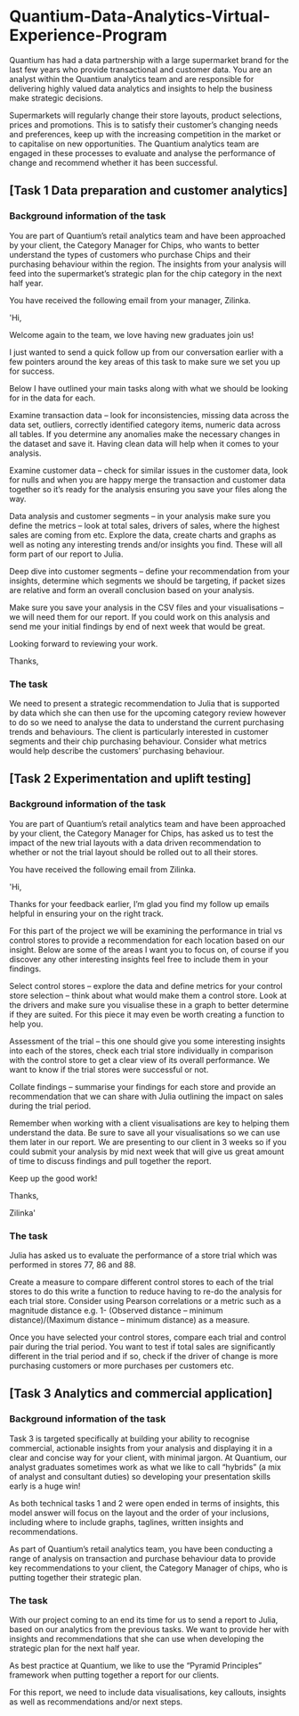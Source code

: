 # Quantium-Data-Analytics-Virtual-Experience-Program

Quantium has had a data partnership with a large supermarket brand for the last few years who provide transactional and customer data. You are an analyst within the Quantium analytics team and are responsible for delivering highly valued data analytics and insights to help the business make strategic decisions. 

Supermarkets will regularly change their store layouts, product selections, prices and promotions. This is to satisfy their customer’s changing needs and preferences, keep up with the increasing competition in the market or to capitalise on new opportunities. The Quantium analytics team are engaged in these processes to evaluate and analyse the performance of change and recommend whether it has been successful. 


## [Task 1 Data preparation and customer analytics]

### Background information of the task
You are part of Quantium’s retail analytics team and have been approached by your client, the Category Manager for Chips, who wants to better understand the types of customers who purchase Chips and their purchasing behaviour within the region.
The insights from your analysis will feed into the supermarket’s strategic plan for the chip category in the next half year.

You have received the following email from your manager, Zilinka.

'Hi, 

Welcome again to the team, we love having new graduates join us! 

I just wanted to send a quick follow up from our conversation earlier with a few pointers around the key areas of this task to make sure we set you up for success. 

Below I have outlined your main tasks along with what we should be looking for in the data for each. 

Examine transaction data – look for inconsistencies, missing data across the data set, outliers, correctly identified category items, numeric data across all tables. If you determine any anomalies make the necessary changes in the dataset and save it. Having clean data will help when it comes to your analysis. 

Examine customer data – check for similar issues in the customer data, look for nulls and when you are happy merge the transaction and customer data together so it’s ready for the analysis ensuring you save your files along the way.

Data analysis and customer segments – in your analysis make sure you define the metrics – look at total sales, drivers of sales, where the highest sales are coming from etc. Explore the data, create charts and graphs as well as noting any interesting trends and/or insights you find. These will all form part of our report to Julia. 

Deep dive into customer segments – define your recommendation from your insights, determine which segments we should be targeting, if packet sizes are relative and form an overall conclusion based on your analysis. 

Make sure you save your analysis in the CSV files and your visualisations – we will need them for our report. If you could work on this analysis and send me your initial findings by end of next week that would be great.  

Looking forward to reviewing your work. 

Thanks, 


### The task
We need to present a strategic recommendation to Julia that is supported by data which she can then use for the upcoming category review however to do so we need to analyse the data to understand the current purchasing trends and behaviours. The client is particularly interested in customer segments and their chip purchasing behaviour. Consider what metrics would help describe the customers’ purchasing behaviour.  


## [Task 2 Experimentation and uplift testing]

### Background information of the task
You are part of Quantium’s retail analytics team and have been approached by your client, the Category Manager for Chips, has asked us to test the impact of the new trial layouts with a data driven recommendation to whether or not the trial layout should be rolled out to all their stores.

You have received the following email from Zilinka.

'Hi, 

Thanks for your feedback earlier, I’m glad you find my follow up emails helpful in ensuring your on the right track.

For this part of the project we will be examining the performance in trial vs control stores to provide a recommendation for each location based on our insight. Below are some of the areas I want you to focus on, of course if you discover any other interesting insights feel free to include them in your findings.

Select control stores – explore the data and define metrics for your control store selection – think about what would make them a control store. Look at the drivers and make sure you visualise these in a graph to better determine if they are suited. For this piece it may even be worth creating a function to help you. 

Assessment of the trial – this one should give you some interesting insights into each of the stores, check each trial store individually in comparison with the control store to get a clear view of its overall performance. We want to know if the trial stores were successful or not. 

Collate findings – summarise your findings for each store and provide an recommendation that we can share with Julia outlining the impact on sales during the trial period.

Remember when working with a client visualisations are key to helping them understand the data. Be sure to save all your visualisations so we can use them later in our report. We are presenting to our client in 3 weeks so if you could submit your analysis by mid next week that will give us great amount of time to discuss findings and pull together the report.

Keep up the good work!

Thanks, 

Zilinka'

### The task
Julia has asked us to evaluate the performance of a store trial which was performed in stores 77, 86 and 88.


Create a measure to compare different control stores to each of the trial stores to do this write a function to reduce having to re-do the analysis for each trial store. Consider using Pearson correlations or a metric such as a magnitude distance e.g. 1- (Observed distance – minimum distance)/(Maximum distance – minimum distance) as a measure.


Once you have selected your control stores, compare each trial and control pair during the trial period. You want to test if total sales are significantly different in the trial period and if so, check if the driver of change is more purchasing customers or more purchases per customers etc.


## [Task 3 Analytics and commercial application]

### Background information of the task
Task 3 is targeted specifically at building your ability to recognise commercial, actionable insights from your analysis and displaying it in a clear and concise way for your client, with minimal jargon. At Quantium, our analyst graduates sometimes work as what we like to call “hybrids” (a mix of analyst and consultant duties) so developing your presentation skills early is a huge win!

As both technical tasks 1 and 2 were open ended in terms of insights, this model answer will focus on the layout and the order of your inclusions, including where to include graphs, taglines, written insights and recommendations.

As part of Quantium’s retail analytics team, you have been conducting a range of analysis on transaction and purchase behaviour data to provide key recommendations to your client, the Category Manager of chips, who is putting together their strategic plan. 

### The task
With our project coming to an end its time for us to send a report to Julia, based on our analytics from the previous tasks. We want to provide her with insights and recommendations that she can use when developing the strategic plan for the next half year.


As best practice at Quantium, we like to use the “Pyramid Principles” framework when putting together a report for our clients. 


For this report, we need to include data visualisations, key callouts, insights as well as recommendations and/or next steps.

